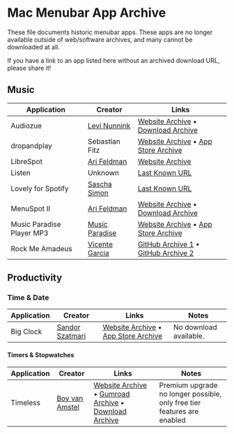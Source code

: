 # Mac Menubar App Archive

These file documents historic menubar apps. These apps are no longer available outside of web/software archives, and many cannot be downloaded at all.

If you have a link to an app listed here without an archived download URL, please share it!

## Music

| Application | Creator | Links |
| --- | --- | --- |
| Audiozue | [Levi Nunnink](https://nunn.ink/) | [Website Archive](https://web.archive.org/web/20150502053548/http://audiozue.com/) • [Download Archive](https://web.archive.org/web/20150502053548/https://paddle-static.s3.amazonaws.com/framework/apps/new-framework-apps/Audiozue/Audiozue.zip) |
| dropandplay | Sebastian Fitz | [Website Archive](https://web.archive.org/web/20211201224451/http://fitzis.de/) • [App Store Archive](https://web.archive.org/web/20220422224748/https://apps.apple.com/app/id1302844224?mt=12) |
| LibreSpot | [Ari Feldman](https://www.widgetworx.com/about/) | [Website Archive](https://web.archive.org/web/20230315051105/https://widgetworx.com/projects/libre_spot.html) |
| Listen | Unknown | [Last Known URL](https://apps.apple.com/us/app/listen/id1128751438?mt=12) |
| Lovely for Spotify | [Sascha Simon](https://sascha-simon.com/en/) | [Last Known URL](https://apps.apple.com/us/app/lovely-for-spotify/id1638957207?mt=12) |
| MenuSpot II | [Ari Feldman](https://www.widgetworx.com/about/) | [Website Archive](https://web.archive.org/web/20231205201242/https://www.widgetworx.com/v2/#portfolio-modal-4) • [Download Archive](https://web.archive.org/web/20231205201242/https://www.widgetworx.com/resources/Menu_Spot_II_Universal.zip) |
| Music Paradise Player MP3 | [Music Paradise](https://musicparadise.mobi/) | [Website Archive](https://web.archive.org/web/20250313171845/https://musicparadise.mobi/en/music_paradise_player) • [App Store Archive](https://web.archive.org/web/20230407050118/https://apps.apple.com/us/app/music-paradise-player-mp3/id1053752846?mt=12) |
| Rock Me Amadeus | [Vicente Garcia](https://vicegax.com/) | [GitHub Archive 1](https://web.archive.org/web/20200930142201/https://github.com/rock-me/player) • [GitHub Archive 2](https://web.archive.org/web/20201019002226/https://github.com/rock-me/amadeus) |

## Productivity

### Time & Date

| Application | Creator | Links | Notes |
| --- | --- | --- | --- |
| Big Clock | [Sandor Szatmari](https://web.archive.org/web/20141218082427/http://szatmari.net/) | [Website Archive](https://web.archive.org/web/20220919225350/http://bigclock.szatmari.net/) • [App Store Archive](https://apps.apple.com/us/app/big-clock/id1193238959?mt=12) | No download available. |

#### Timers & Stopwatches

| Application | Creator | Links | Notes |
| --- | --- | --- | --- |
| Timeless | [Boy van Amstel](https://its.boy.sh/) | [Website Archive](https://web.archive.org/web/20230206122120/https://www.dangercove.com/timeless/) • [Gumroad Archive](https://web.archive.org/web/20250213072238/https://dangercove.gumroad.com/l/usetimeless) • [Download Archive](https://web.archive.org/web/20250428221706/https://objects.githubusercontent.com/github-production-release-asset-2e65be/564457514/c0b9a3e9-3855-4d14-890c-4a0c4f9fbad2?X-Amz-Algorithm=AWS4-HMAC-SHA256&X-Amz-Credential=releaseassetproduction%2F20250428%2Fus-east-1%2Fs3%2Faws4_request&X-Amz-Date=20250428T221523Z&X-Amz-Expires=300&X-Amz-Signature=fd0cf51a4f49c459ff83708f45aee317ace7fdacf1a87886c743239db4a08aa7&X-Amz-SignedHeaders=host&response-content-disposition=attachment%3B%20filename%3DTimeless.zip&response-content-type=application%2Foctet-stream) | Premium upgrade no longer possible, only free tier features are enabled |
